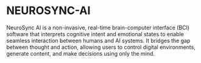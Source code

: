# NEUROSYNC-AI
NeuroSync AI is a non-invasive, real-time brain-computer interface (BCI) software that interprets cognitive intent and emotional states to enable seamless interaction between humans and AI systems. It bridges the gap between thought and action, allowing users to control digital environments, generate content, and make decisions using only the mind.
